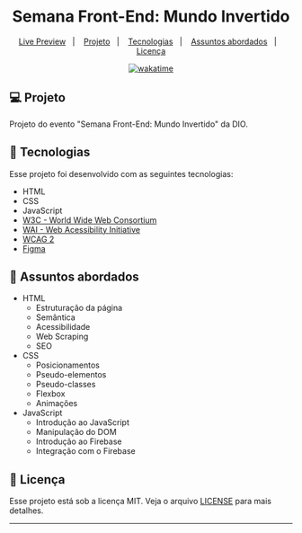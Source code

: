 <h1 align="center">
  Semana Front-End: Mundo Invertido
</h1>

<p align="center">
  <a href="https://brunodorea.github.io/dio-Mundo-Invertido/">Live Preview</a>&nbsp;&nbsp;&nbsp;|&nbsp;&nbsp;&nbsp;
  <a href="#-projeto">Projeto</a>&nbsp;&nbsp;&nbsp;|&nbsp;&nbsp;&nbsp;
  <a href="#-tecnologias">Tecnologias</a>&nbsp;&nbsp;&nbsp;|&nbsp;&nbsp;&nbsp;
  <a href="#-assuntos-abordados">Assuntos abordados</a>&nbsp;&nbsp;&nbsp;|&nbsp;&nbsp;&nbsp;
  <a href="#memo-licença">Licença</a>
</p>

<p align="center">
<a href="https://wakatime.com/badge/user/68660678-6b86-4b78-98df-f5f41a37e1bc/project/d481ab84-79f7-41ea-a466-ba3183802494"><img src="https://wakatime.com/badge/user/68660678-6b86-4b78-98df-f5f41a37e1bc/project/d481ab84-79f7-41ea-a466-ba3183802494.svg" alt="wakatime"></a>
</p>

## 💻 Projeto

Projeto do evento "Semana Front-End: Mundo Invertido" da DIO.

## 🚀 Tecnologias

Esse projeto foi desenvolvido com as seguintes tecnologias:

- HTML
- CSS
- JavaScript
- [W3C - World Wide Web Consortium](http://w3c.org)
- [WAI - Web Acessibility Initiative](https://www.w3.org/WAI/)
- [WCAG 2](https://www.w3.org/WAI/WCAG21/quickref/) 
- [Figma](https://www.figma.com/file/I3Q42CcVUziRN3iMfTrbfb/Stranger-Things?node-id=0%3A1)

## 💬 Assuntos abordados

- HTML
    - Estruturação da página
    - Semântica
    - Acessibilidade
    - Web Scraping
    - SEO
- CSS
    - Posicionamentos
    - Pseudo-elementos
    - Pseudo-classes
    - Flexbox
    - Animações 
- JavaScript
    - Introdução ao JavaScript
    - Manipulação do DOM
    - Introdução ao Firebase
    - Integração com o Firebase

## :memo: Licença

Esse projeto está sob a licença MIT. Veja o arquivo [LICENSE](LICENSE) para mais detalhes.

---
